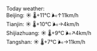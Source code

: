 Today weather:  
Beijing: ☀️   🌡️+11°C 🌬️↑11km/h  
Tianjin: ☀️   🌡️+10°C 🌬️→4km/h  
Shijiazhuang: ☀️   🌡️+9°C 🌬️↗4km/h  
Tangshan: ☀️   🌡️+7°C 🌬️→11km/h  
